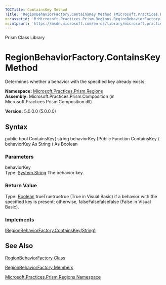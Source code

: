 ```yaml
---
TOCTitle: ContainsKey Method
Title: 'RegionBehaviorFactory.ContainsKey Method (Microsoft.Practices.Prism.Regions)'
ms:assetid: 'M:Microsoft.Practices.Prism.Regions.RegionBehaviorFactory.ContainsKey(System.String)'
ms:mtpsurl: 'https://msdn.microsoft.com/en-us/library/microsoft.practices.prism.regions.regionbehaviorfactory.containskey(v=pandp.50)'
---
```


Prism Class Library

RegionBehaviorFactory.ContainsKey Method
============================================

Determines whether a behavior with the specified key already exists.

**Namespace:** [Microsoft.Practices.Prism.Regions](https://msdn.microsoft.com/library/microsoft.practices.prism.regions)
**Assembly:** Microsoft.Practices.Prism.Composition (in Microsoft.Practices.Prism.Composition.dll)

**Version:** 5.0.0.0 (5.0.0.0)

## Syntax


public bool ContainsKey( string behaviorKey )Public Function ContainsKey ( behaviorKey As String ) As Boolean

### Parameters

behaviorKey  
Type: [System.String](http://msdn.microsoft.com/en-us/library/s1wwdcbf)
The behavior key.

### Return Value

Type: [Boolean](http://msdn.microsoft.com/en-us/library/a28wyd50)
trueTruetruetrue (True in Visual Basic) if a behavior with the specified key is present; otherwise, falseFalsefalsefalse (False in Visual Basic).
### Implements

[IRegionBehaviorFactory.ContainsKey(String)](https://msdn.microsoft.com/library/microsoft.practices.prism.regions.iregionbehaviorfactory.containskey(system.string))

See Also
--------


[RegionBehaviorFactory Class](https://msdn.microsoft.com/library/microsoft.practices.prism.regions.regionbehaviorfactory)

[RegionBehaviorFactory Members](https://msdn.microsoft.com/allmembers.t:microsoft.practices.prism.regions.regionbehaviorfactory)

[Microsoft.Practices.Prism.Regions Namespace](https://msdn.microsoft.com/library/microsoft.practices.prism.regions)
